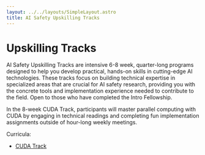 ```yaml
---
layout: ../../layouts/SimpleLayout.astro
title: AI Safety Upskilling Tracks
---
```


#  Upskilling Tracks

AI Safety Upskilling Tracks are intensive 6-8 week, quarter-long programs designed to help you develop practical, hands-on skills in cutting-edge AI technologies. These tracks focus on building technical expertise in specialized areas that are crucial for AI safety research, providing you with the concrete tools and implementation experience needed to contribute to the field. Open to those who have completed the Intro Fellowship. 

In the 8-week CUDA Track, participants will master parallel computing with CUDA by engaging in technical readings and completing fun implementation assignments outside of hour-long weekly meetings. 

Curricula:

- [CUDA Track](/upskilling-tracks/cuda)
